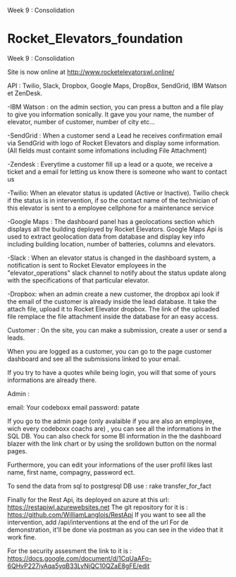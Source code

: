 Week 9 : Consolidation

# Rocket_Elevators_foundation
Week 9 : Consolidation

Site is now online at http://www.rocketelevatorswl.online/

API : Twilio, Slack, Dropbox, Google Maps, DropBox, SendGrid, IBM Watson et ZenDesk.

-IBM Watson : on the admin section, you can press a button and a file play to give you information sonically. It gave you your name, the number of elevator, number of customer, number of city etc...

-SendGrid : When a customer send a Lead he receives confirmation email via SendGrid with logo of Rocket Elevators and display some information. (All fields must containt some infomations including File Attachment)

-Zendesk : Everytime a customer fill up a lead or a quote, we receive a ticket and a email for letting us know there is someone who want to contact us

-Twilio: When an elevator status is updated (Active or Inactive). Twilio check if the status is in intervention, if so the contact name of the technician of this elevator is sent to a employee cellphone for a maintenance service

-Google Maps : The dashboard panel has a geolocations section which displays all the building deployed by Rocket Elevators. Google Maps Api is used to extract geolocation data from database and display key info including building location, number of batteries, columns and elevators.

-Slack : When an elevator status is changed in the dashboard system, a notification is sent to Rocket Elevator employees in the "elevator_operations" slack channel to notify about the status update along with the specifications of that particular elevator.

-Dropbox: when an admin create a new customer, the dropbox api look if the email of the customer is already inside the lead database. It take the attach file, upload it to Rocket Elevator dropbox. The link of the uploaded file remplace the file attachment inside the database for an easy access.

Customer : On the site, you can make a submission, create a user or send a leads.

When you are logged as a customer, you can go to the page customer dashboard and see all the submissions linked to your email.

If you try to have a quotes while being login, you will that some of yours informations are already there.

Admin :

email: Your codeboxx email
password: patate

If you go to the admin page (only avalaible if you are also an employee, wich every codeboxx coachs are) , you can see all the informations in the SQL DB. You can also check for some BI information in the the dashboard blazer with the link chart or by using the srolldown button on the normal pages.

Furthermore, you can edit your informations of the user profil likes last name, first name, compagny, password ect.


To send the data from sql to postgresql DB use :  rake transfer_for_fact


Finally for the Rest Api, its deployed on azure at this url: https://restapiwl.azurewebsites.net
The git repository for it is : https://github.com/WilliamLanglois/RestApi
If you want to see all the intervention, add /api/interventions at the end of the url
For de demonstration, it'll be done via postman as you can see in the video that it work fine.


For the security assesment the link to it is : https://docs.google.com/document/d/1CqUaAFo-6QHvP227iyAqa5yqB33LyNjQC10QZaE8gFE/edit
